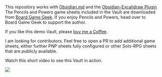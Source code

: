 This repository works with [Obsidian.md](https://Obsidian.md) and the [Obsidian-Excalidraw Plugin](https://github.com/zsviczian/obsidian-excalidraw-plugin/)
The Pencils and Powers game sheets included in the Vault are downloaded from [Board Game Geek](https://boardgamegeek.com/filepage/161858/pencils-powers-volume-1). If you enjoy Pencils and Powers, head over to Board Game Geek to support the author.

If you like this demo Vault, please [buy me a Coffee](https://ko-fi/zsolt).

I am looking for contributors. Feel free to open a PR to add additional game sheets, either further PNP sheets fully configured or other Solo-RPG sheets that are publicly available.

Watch this short video to see this Vault in action.

[![](Thumbnail.png)](https://youtu.be/gTHYdABfpQs)

